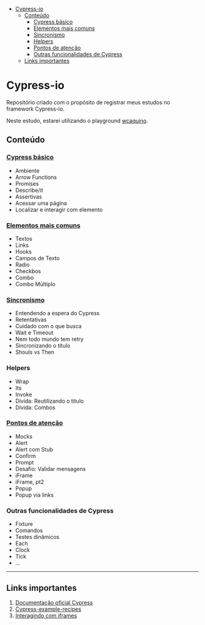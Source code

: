 - [Cypress-io](#cypress-io)
  - [Conteúdo](#conteúdo)
    - [Cypress básico](#cypress-básico)
    - [Elementos mais comuns](#elementos-mais-comuns)
    - [Sincronismo](#sincronismo)
    - [Helpers](#helpers)
    - [Pontos de atenção](#pontos-de-atenção)
    - [Outras funcionalidades de Cypress](#outras-funcionalidades-de-cypress)
  - [Links importantes](#links-importantes)

# Cypress-io

Repositório criado com o propósito de registrar meus estudos no framework Cypress-io.

Neste estudo, estarei utilizando o playground [wcaquino](https://wcaquino.me/cypress/componentes.html).

## Conteúdo

### [Cypress básico](cypress/e2e/Cypress%20basico/)

- Ambiente
- Arrow Functions
- Promises
- Describe/it
- Assertivas
- Acessar uma página
- Localizar e interagir com elemento

### [Elementos mais comuns](cypress/e2e/Elementos%20mais%20comuns/)

- Textos
- Links
- Hooks
- Campos de Texto
- Radio
- Checkbos
- Combo
- Combo Múltiplo

### [Sincronismo](cypress/e2e/Sincronismo/)

- Entendendo a espera do Cypress
- Retentativas
- Cuidado com o que busca
- Wait e Timeout
- Nem todo mundo tem retry
- Sincronizando o título
- Shouls vs Then

### Helpers

- Wrap
- Its
- Invoke
- Dívida: Reutilizando o título
- Dívida: Combos

### [Pontos de atenção](cypress/e2e/Pontos%20de%20aten%C3%A7%C3%A3o/)

- Mocks
- Alert
- Alert com Stub
- Confirm
- Prompt
- Desafio: Validar mensagens
- iFrame
- iFrame, pt2
- Popup
- Popup via links

### Outras funcionalidades de Cypress

- Fixture
- Comandos
- Testes dinâmicos
- Each
- Clock
- Tick
- ...

---

## Links importantes

1. [Documentação oficial Cypress](https://docs.cypress.io/guides/overview/why-cypress)
2. [Cypress-example-recipes](https://github.com/cypress-io/cypress-example-recipes)
3. [Interagindo com iframes](https://github.com/cypress-io/cypress-example-recipes/tree/master/examples/blogs__iframes)
